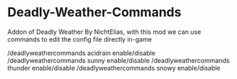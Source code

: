 # Deadly-Weather-Commands

Addon of Deadly Weather By NichtElias, with this mod we can use commands to edit the config file directly in-game

 

/deadlyweathercommands acidrain enable/disable
/deadlyweathercommands sunny enable/disable
/deadlyweathercommands thunder enable/disable
/deadlyweathercommands snowy enable/disable
